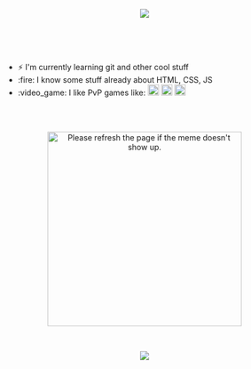 <!-- ![](https://c.tenor.com/WuOwfnsLcfYAAAAC/star-wars-obi-wan-kenobi.gif)
-->
<p align="center">
 <img src="https://c.tenor.com/WuOwfnsLcfYAAAAC/star-wars-obi-wan-kenobi.gif">
</p>

<br />
<br />

<ul>
 &nbsp; <li>⚡ I'm currently learning git and other cool stuff</li>
 <li>:fire: I know some stuff already about HTML, CSS, JS
 <li>:video_game: I like PvP games like: <img width="20" height="20" src="https://upload.wikimedia.org/wikipedia/commons/2/2a/LoL_icon.svg">
 <img width="20" height="20" src="https://seeklogo.com/images/V/valorant-logo-FAB2CA0E55-seeklogo.com.png">
 <img width="20" height="20" src="https://upload.wikimedia.org/wikipedia/commons/thumb/e/eb/WoW_icon.svg/1200px-WoW_icon.svg.png"></li>
</ul>



<br />
<br />

<p align="center">
<img width="350" height="350" src='https://random-memer.herokuapp.com/' title="Meme" alt="Please refresh the page if the meme doesn't show up.">
</p>

<br />

<p align="center">
 <img src="https://profile-counter.glitch.me/{PascalShox}/count.svg">
</p>



<!--
**PascalShox/PascalShox** is a ✨ _special_ ✨ repository because its `README.md` (this file) appears on your GitHub profile.

Here are some ideas to get you started:

- 🔭 I’m currently working on ...
- 🌱 I’m currently learning ...
- 👯 I’m looking to collaborate on ...
- 🤔 I’m looking for help with ...
- 💬 Ask me about ...
- 📫 How to reach me: ...
- 😄 Pronouns: ...
- ⚡ Fun fact: ...
-->

